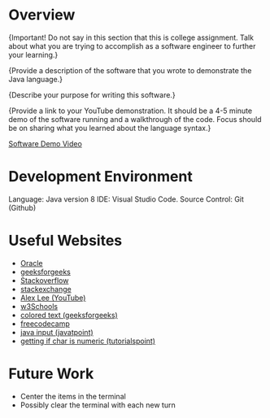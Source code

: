 # Overview

{Important! Do not say in this section that this is college assignment. Talk about what you are trying to accomplish as a software engineer to further your learning.}

{Provide a description of the software that you wrote to demonstrate the Java language.}

{Describe your purpose for writing this software.}

{Provide a link to your YouTube demonstration. It should be a 4-5 minute demo of the software running and a walkthrough of the code. Focus should be on sharing what you learned about the language syntax.}

[Software Demo Video](http://youtube.link.goes.here)

# Development Environment

Language: Java version 8
IDE: Visual Studio Code. 
Source Control: Git (Github)


# Useful Websites
- [Oracle](https://www.oracle.com/java/technologies/downloads/)
- [geeksforgeeks](www.geeksforgeeks.org)
- [Stackoverflow](stackoverflow.com)
- [stackexchange](softwareengineering.stackexchange.com)
- [Alex Lee (YouTube)](https://www.youtube.com/@alexlorenlee)
- [w3Schools](www.w3schools.com)
- [colored text (geeksforgeeks)](https://www.geeksforgeeks.org/how-to-print-colored-text-in-java-console/)
- [freecodecamp](https://www.freecodecamp.org/news/java-static-keyword-explained/#:~:text=What%20does%20static%20mean%3F,be%20shared%20by%20all%20objects.)
- [java input (javatpoint)](https://www.javatpoint.com/how-to-take-string-input-in-java#:~:text=Java%20nextLine()%20method,cursor%20to%20the%20next%20line.)
- [getting if char is numeric (tutorialspoint)](https://www.tutorialspoint.com/how-to-check-if-a-given-character-is-a-number-letter-in-java)

# Future Work
- Center the items in the terminal
- Possibly clear the terminal with each new turn